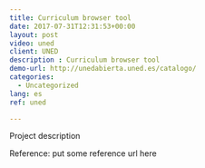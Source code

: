 ```yaml
---
title: Curriculum browser tool
date: 2017-07-31T12:31:53+00:00
layout: post
video: uned
client: UNED
description : Curriculum browser tool
demo-url: http://unedabierta.uned.es/catalogo/
categories:
  - Uncategorized
lang: es
ref: uned

---
```


Project description

<p class="reference">Reference: put some reference url here</p>
